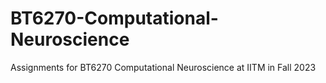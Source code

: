 # BT6270-Computational-Neuroscience
Assignments for BT6270 Computational Neuroscience at IITM in Fall 2023
